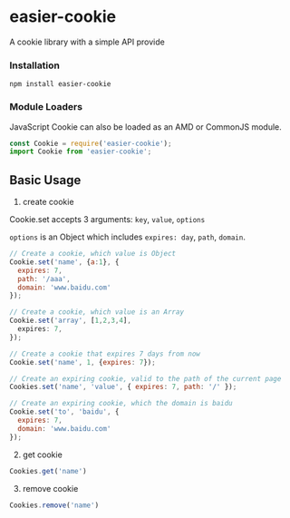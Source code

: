 # easier-cookie

A cookie library with a simple API provide

### Installation

    npm install easier-cookie

### Module Loaders

JavaScript Cookie can also be loaded as an AMD or CommonJS module.

```javascript
const Cookie = require('easier-cookie');
import Cookie from 'easier-cookie';
```

## Basic Usage

  1. create cookie

  Cookie.set accepts 3 arguments: `key`, `value`, `options`

  `options` is an Object which includes `expires: day`, `path`, `domain`.

  ```javascript
  // Create a cookie, which value is Object
  Cookie.set('name', {a:1}, {
    expires: 7,
    path: '/aaa',
    domain: 'www.baidu.com'
  });

  // Create a cookie, which value is an Array
  Cookie.set('array', [1,2,3,4], 
    expires: 7,
  });

  // Create a cookie that expires 7 days from now
  Cookie.set('name', 1, {expires: 7});

  // Create an expiring cookie, valid to the path of the current page
  Cookies.set('name', 'value', { expires: 7, path: '/' });

  // Create an expiring cookie, which the domain is baidu
  Cookie.set('to', 'baidu', {
    expires: 7,
    domain: 'www.baidu.com'
  });
  ```

  2. get cookie

  ```javascript
  Cookies.get('name')
  ```

  3. remove cookie

  ```javascript
  Cookies.remove('name')
  ```
